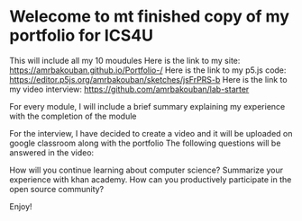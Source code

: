 # Welecome to mt finished copy of my portfolio for ICS4U
This will include all my 10 moudules 
Here is the link to my site: https://amrbakouban.github.io/Portfolio-/
Here is the link to my p5.js code: https://editor.p5js.org/amrbakouban/sketches/jsFrPRS-b
Here is the link to my video interview: https://github.com/amrbakouban/lab-starter

For every module, I will include a brief summary explaining my experience with the completion of the module

For the interview, I have decided to create a video and it will be uploaded on google classroom along with the portfolio
The following questions will be answered in the video:

How will you continue learning about computer science?
Summarize your experience with khan academy.
How can you productively participate in the open source community?


Enjoy!
